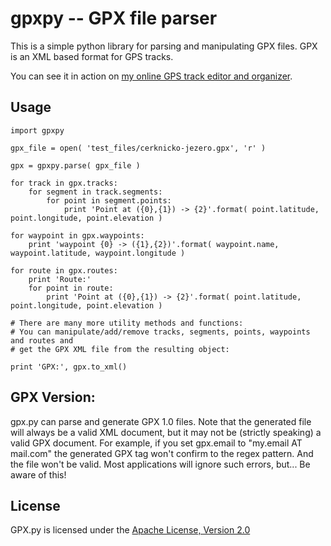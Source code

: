gpxpy -- GPX file parser
========================

This is a simple python library for parsing and manipulating GPX files. GPX is an XML based format for GPS tracks.

You can see it in action on [my online GPS track editor and organizer](http://www.trackprofiler.com).

Usage
-----

    import gpxpy
    
    gpx_file = open( 'test_files/cerknicko-jezero.gpx', 'r' )
    
    gpx = gpxpy.parse( gpx_file )
    
    for track in gpx.tracks:
    	for segment in track.segments:
    		for point in segment.points:
    			print 'Point at ({0},{1}) -> {2}'.format( point.latitude, point.longitude, point.elevation )
    
    for waypoint in gpx.waypoints:
    	print 'waypoint {0} -> ({1},{2})'.format( waypoint.name, waypoint.latitude, waypoint.longitude )
    	
    for route in gpx.routes:
    	print 'Route:'
    	for point in route:
    		print 'Point at ({0},{1}) -> {2}'.format( point.latitude, point.longitude, point.elevation )
    
    # There are many more utility methods and functions:
    # You can manipulate/add/remove tracks, segments, points, waypoints and routes and
    # get the GPX XML file from the resulting object:
    
    print 'GPX:', gpx.to_xml()

GPX Version:
------------

gpx.py can parse and generate GPX 1.0 files. Note that the generated file will always be a valid XML document, but it may not be (strictly speaking) a valid GPX document. For example, if you set gpx.email to "my.email AT mail.com" the generated GPX tag won't confirm to the regex pattern. And the file won't be valid. Most applications will ignore such errors, but... Be aware of this!

License
-------

GPX.py is licensed under the [Apache License, Version 2.0](http://www.apache.org/licenses/LICENSE-2.0)


